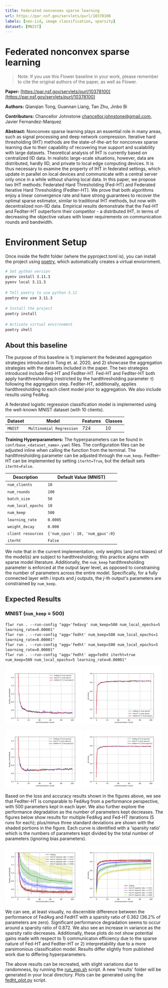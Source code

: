 ```yaml
---
title: Federated nonconvex sparse learning
url: https://par.nsf.gov/servlets/purl/10378100
labels: [non-iid, image classification, sparsity]
dataset: [MNIST]
---
```


# Federated nonconvex sparse learning

> Note: If you use this Flower baseline in your work, please remember to cite the original authors of the paper, as well as Flower.

**Paper:** [https://par.nsf.gov/servlets/purl/10378100](https://par.nsf.gov/servlets/purl/10378100)

**Authors:** Qianqian Tong, Guannan Liang, Tan Zhu, Jinbo Bi

**Contributors:** Chancellor Johnstone <chancellor.johnstone@gmail.com>, Javier Fernandez-Marquez 

**Abstract:** Nonconvex sparse learning plays an essential role in many areas, such as signal processing and deep network compression. Iterative hard thresholding (IHT) methods are the state-of-the-art for nonconvex sparse learning due to their capability of recovering true support and scalability with large datasets. Theoretical analysis of IHT is currently based on centralized IID data. In realistic large-scale situations, however, data are distributed, hardly IID, and private to local edge computing devices. It is thus necessary to examine the property of IHT in federated settings, which update in parallel on local devices and communicate with a central server only once in a while without sharing local data. In this paper, we propose two IHT methods: Federated Hard Thresholding (Fed-HT) and Federated Iterative Hard Thresholding (FedIter-HT). We prove that both algorithms enjoy a linear convergence rate and have strong guarantees to recover the optimal sparse estimator, similar to traditional IHT methods, but now with decentralized non-IID data. Empirical results demonstrate that the Fed-HT and FedIter-HT outperform their competitor - a distributed IHT, in terms of decreasing the objective values with lower requirements on communication rounds and bandwidth.

# Environment Setup

Once inside the fedht folder (where the pyproject.toml is), you can install the project using [poetry](https://github.com/python-poetry/poetry), which automatically creates a virtual enviornment.
 
```bash
# Set python version
pyenv install 3.11.3
pyenv local 3.11.3

# Tell poetry to use python 3.11
poetry env use 3.11.3

# Install the project
poetry install

# Activate virtual environment
poetry shell
```

## About this baseline

The purpose of this baseline is 1) implement the federated aggregation strategies introduced in Tong et. al. 2020, and 2) showcase the aggregation strategies with the datasets included in the paper. The two strategies introduced include Fed-HT and FedIter-HT. Fed-HT and FedIter-HT both apply hardthresholding (restricted by the hardthresholding parameter $\tau$) following the aggregation step. FedIter-HT, additionally, applies hardthresholding to each client model prior to aggregation. We also include results using FedAvg.

A federated logistic regression classification model is implemented using the well-known MNIST dataset (with 10 clients).

| Dataset           | Model                            | Features | Classes |
| ------------------| ---------------------------------|----------|---------|
| `MNIST`           | `Multinomial Regression`         |724       | 10      |


**Training Hyperparameters:** The hyperparameters can be found in `conf/base_<dataset_name>.yaml` files. The configuration files can be adjusted inline when calling the function from the terminal. The hardthresholding parameter can be adjusted through the `num_keep`. FedIter-HT can be implemented by setting `iterht=True`, but the default sets `iterht=False`. 

| Description           | Default Value (MNIST)               |
| --------------------- | ----------------------------------- |
| `num_clients`         | `10`                                |
| `num_rounds`          | `100`                               |
| `batch_size`          | `50`                                |
| `num_local_epochs`    | `10`                                |
| `num_keep`            | `500`                               |
| `learning_rate`       | `0.0005`                            |
| `weight_decay`        | `0.000`                             |
| `client resources`    | `{'num_cpus': 10, 'num_gpus':0}`    |
| `iterht`              | `False`                             |

We note that in the current implementation, only weights (and not biases) of the model(s) are subject to hardthresholding; this practice aligns with sparse model literature. Additionally, the `num_keep` hardthresholding parameter is enforced at the output layer level, as opposed to constraining the number of parameters across the entire model. Specifically, for a fully connected layer with $i$ inputs and $j$ outputs, the $j$-th output's parameters are constrained by `num_keep`.

## Expected Results
### MNIST (`num_keep` = 500)
```
flwr run . --run-config "agg='fedavg' num_keep=500 num_local_epochs=5 learning_rate=0.00001"
flwr run . --run-config "agg='fedht' num_keep=500 num_local_epochs=1 learning_rate=0.00001"
flwr run . --run-config "agg='fedht' num_keep=500 num_local_epochs=5 learning_rate=0.00001"
flwr run . --run-config "agg='fedht' agg=fedht iterht=true num_keep=500 num_local_epochs=5 learning_rate=0.00001"
```

<p float="left">
  <img src="_static/loss_results_mnist_centralized_1.png" width="49%" />
  <img src="_static/acc_results_mnist_centralized_1.png" width="49%" />
</p>

<p float="left">
  <img src="_static/loss_results_mnist_centralized_5.png" width="49%" />
  <img src="_static/acc_results_mnist_centralized_5.png" width="49%" />
</p>

Based on the loss and accuracy results shown in the figures above, we see that FedIter-HT is comparable to FedAvg from a performance perspective, with 500 parameters kept in each layer. We also further explore the performance degradation as the number of parameters kept decreases. The figures below show results for multiple FedAvg and Fed-HT iterations (5 runs for each); plus/minus three standard deviations are shown with the shaded portions in the figure. Each curve is identified with a 'sparsity ratio' which is the numbers of parameters kept divided by the total number of parameters (ignoring bias parameters).

<p float="left">
  <img src="_static/loss_results_mnist_centralized_1_crossval.png" width="49%" />
  <img src="_static/acc_results_mnist_centralized_1_crossval.png" width="49%" />
</p>

We can see, at least visually, no discernible difference between the performance of FedAvg and FedHT with a sparsity ratio of 0.362 (36.2% of parameters are zero). Significant performance degradation seems to occur around a sparsity ratio of 0.872. We also see an increase in variance as the sparsity ratio decreases. Additionally, these plots do not show potential gains made with respect to 1) communicaton efficiency due to the sparse nature of Fed-HT and FedIter-HT or 2) interpretability due to a more parsimonious classification model. Results differ slightly from published work due to differing hyperparameters.

The above results can be recreated, with slight variations due to randomness, by running the [run\_exp.sh](https://github.com/chancejohnstone/flower/blob/main/baselines/fedht/run_exp.sh) script. A new 'results' folder will be generated in your local directory. Plots can be generated using the [fedht\_plot.py](https://github.com/chancejohnstone/flower/blob/main/baselines/fedht/fedht_plot.py) script.

